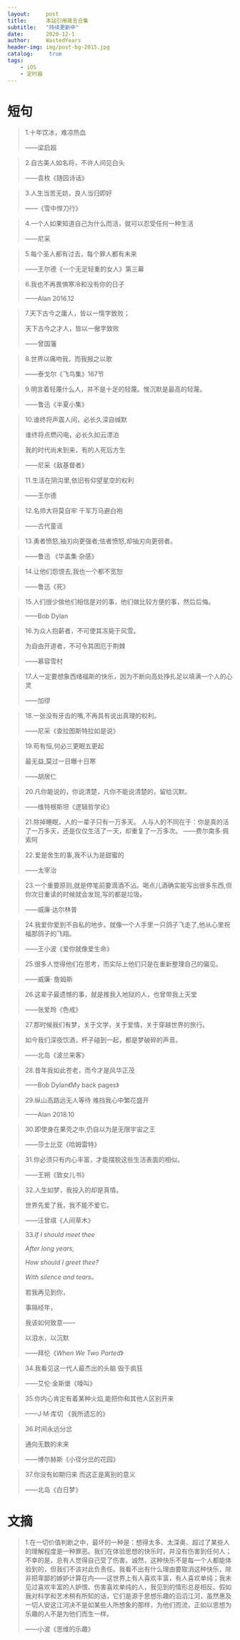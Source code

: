 ```yaml
---
layout:     post
title:      本站引用箴言合集
subtitle:   "持续更新中"
date:       2020-12-1
author:     WastedYears
header-img: img/post-bg-2015.jpg
catalog: 	 true
tags:
    - iOS
    - 定时器
---
```


# 短句

> 1.十年饮冰，难凉热血
>
> ——梁启超

> 2.自古美人如名将，不许人间见白头
>
> ——袁枚《随园诗话》

> 3.人生当苦无妨，良人当归即好
>
> ——《雪中悍刀行》

> 4.一个人如果知道自己为什么而活，就可以忍受任何一种生活
>
> ——尼采

>5.每个圣人都有过去，每个罪人都有未来
>
>——王尔德《一个无足轻重的女人》第三幕

> 6.我也不再畏惧寒冷和没有你的日子
>
> ——Alan 2016.12

>7.天下古今之庸人，皆以一惰字致败；
>
>天下古今之才人，皆以一傲字致败
>
>——曾国藩

>8.世界以痛吻我，而我报之以歌
>
>——泰戈尔《飞鸟集》167节

> 9.明言着轻蔑什么人，并不是十足的轻蔑。惟沉默是最高的轻蔑。
>
> ——鲁迅《半夏小集》

>10.谁终将声震人间，必长久深自缄默
>
>谁终将点燃闪电，必长久如云漂泊
>
>我的时代尚未到来，有的人死后方生
>
>——尼采《敌基督者》

> 11.生活在阴沟里,依旧有仰望星空的权利
>
> ——王尔德

>12.名师大将莫自牢 千军万马避白袍
>
>——古代童谣

>13.勇者愤怒,抽刃向更强者;怯者愤怒,却抽刃向更弱者。
>
>——鲁迅 《华盖集·杂感》

>14.让他们怨恨去,我也一个都不宽恕
>
>——鲁迅《死》

>15.人们很少做他们相信是对的事，他们做比较方便的事，然后后悔。
>
>——Bob Dylan

>16.为众人抱薪者，不可使其冻毙于风雪。
>
>为自由开道者，不可令其困厄于荆棘
>
>——慕容雪村

>17.人一定要想象西绪福斯的快乐，因为不断向高处挣扎足以填满一个人的心灵
>
>——加缪

>18.一张没有牙齿的嘴,不再具有说出真理的权利。
>
>——尼采《查拉图斯特拉如是说》

>19.苟有恒,何必三更眠五更起 
>
>最无益,莫过一日曝十日寒
>
>——胡居仁

>20.凡你能说的，你说清楚，凡你不能说清楚的，留给沉默。
>
>——维特根斯坦《逻辑哲学论》

>21.除掉睡眠，人的一辈子只有一万多天。 人与人的不同在于：你是真的活了一万多天，还是仅仅生活了一天，却重复了一万多次。
>——费尔南多·佩索阿

>22.爱是舍生的事,我不认为是甜蜜的
>
>——太宰治

>23.一个重要原则,就是停笔前要滴酒不沾。喝点儿酒确实能写出很多东西,但你次日重读的时候就会发现,写的都是垃圾。 
>
>——威廉·达尔林普

>24.我爱你爱到不自私的地步。就像一个人手里一只鸽子飞走了,他从心里祝福那鸽子的飞翔。
>
>——王小波《爱你就像爱生命》

>25.很多人觉得他们在思考，而实际上他们只是在重新整理自己的偏见。
>
>——威廉· 詹姆斯

>26.这辈子最遗憾的事，就是推我入地狱的人，也曾带我上天堂 
>
>——张爱玲《色戒》

>27.那时候我们有梦，关于文学，关于爱情，关于穿越世界的旅行。
>
> 如今我们深夜饮酒，杯子碰到一起，都是梦破碎的声音。
>
>——北岛《波兰来客》 

>28.昔年我如此苍老，而今才是风华正茂
>
>——Bob Dylan《My back pages》

>29.纵山高路远无人等待 难挡我心中繁花盛开
>
>——Alan 2018.10

>30.即使身在果壳之中,仍自以为是无限宇宙之王
>
>——莎士比亚《哈姆雷特》

>31.你必须只有内心丰富，才能摆脱这些生活表面的相似。
>
>——王朔《致女儿书》

>32.人生如梦，我投入的却是真情。
>
>世界先爱了我，我不能不爱它。
>
>——汪曾祺《人间草木》

>33.*If I should meet thee*
>
>*After long years,*
>
>*How should I greet thee?*
>
>*With silence and tears。*
>
>若我再见到你，
>
>事隔经年，
>
>我该如何致意——
>
>以泪水，以沉默
>
>——拜伦《*When We Two Parted*》

>34.我看见这一代人最杰出的头脑 毁于疯狂
>
>——艾伦·金斯堡《嚎叫》

>35.你内心肯定有着某种火焰,能把你和其他人区别开来
>
>——J·M·库切 《我所遗忘的》

>36.时间永远分岔
>
>通向无数的未来
>
>——博尔赫斯《小径分岔的花园》

>37.你没有如期归来
>而这正是离别的意义
>
>——北岛《白日梦》

>

>

>

>



>



>



>





# 文摘

> 1.在一切价值判断之中，最坏的一种是：想得太多、太深奥、超过了某些人的理解程度是一种罪恶。我们在体验思想的快乐时，并没有伤害到任何人；不幸的是，总有人觉得自己受了伤害。诚然，这种快乐不是每一个人都能体验到的，但我们不该对此负责任。我看不出有什么理由要取消这种快乐，除非把卑鄙的嫉妒计算在内——这世界上有人喜欢丰富，有人喜欢单纯；我未见过喜欢丰富的人妒恨、伤害喜欢单纯的人，我见到的情形总是相反。假如我对科学和艺术稍有所知的话，它们是源于思想乐趣的滔滔江河，虽然惠及一切人安这江河决不是如某些人所想象的那样，为他们而流，正如以思想为乐趣的人不是为他们而生一样。
>
> ——小波《思维的乐趣》